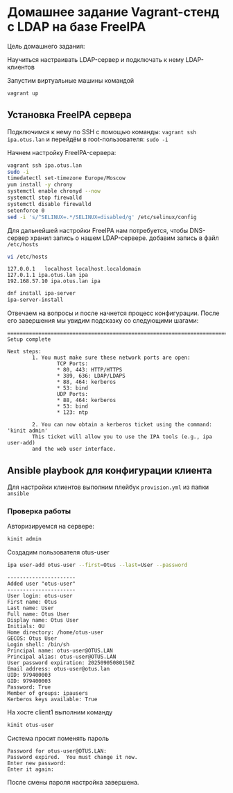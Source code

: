 # Домашнее задание Vagrant-стенд c LDAP на базе FreeIPA

Цель домашнего задания:

Научиться настраивать LDAP-сервер и подключать к нему LDAP-клиентов

Запустим виртуальные машины командой 
```sh
vagrant up
```

## Установка FreeIPA сервера

Подключимся к нему по SSH с помощью команды: `vagrant ssh ipa.otus.lan` и перейдём в root-пользователя: `sudo -i`

Начнем настройку FreeIPA-сервера:
```sh
vagrant ssh ipa.otus.lan
sudo -i
timedatectl set-timezone Europe/Moscow
yum install -y chrony
systemctl enable chronyd --now
systemctl stop firewalld
systemctl disable firewalld
setenforce 0
sed -i 's/^SELINUX=.*/SELINUX=disabled/g' /etc/selinux/config
```

Для дальнейшей настройки FreeIPA нам потребуется, чтобы DNS-сервер хранил запись о нашем LDAP-сервере. добавим запись в файл `/etc/hosts`

```sh
vi /etc/hosts
```

    127.0.0.1   localhost localhost.localdomain 
    127.0.1.1 ipa.otus.lan ipa
    192.168.57.10 ipa.otus.lan ipa

```sh
dnf install ipa-server
ipa-server-install
```

Отвечаем на вопросы и после начнется процесс конфигурации. После его завершения мы увидим подсказку со следующими шагами:

    ==============================================================================
    Setup complete

    Next steps:
            1. You must make sure these network ports are open:
                    TCP Ports:
                    * 80, 443: HTTP/HTTPS
                    * 389, 636: LDAP/LDAPS
                    * 88, 464: kerberos
                    * 53: bind
                    UDP Ports:
                    * 88, 464: kerberos
                    * 53: bind
                    * 123: ntp

            2. You can now obtain a kerberos ticket using the command: 'kinit admin'
            This ticket will allow you to use the IPA tools (e.g., ipa user-add)
            and the web user interface.


## Ansible playbook для конфигурации клиента

Для настройки клиентов выполним плейбук `provision.yml` из папки `ansible`

### Проверка работы

Авторизируемся на сервере:
```sh
kinit admin
```
Создадим пользователя otus-user
```sh
ipa user-add otus-user --first=Otus --last=User --password
```

    ----------------------
    Added user "otus-user"
    ----------------------
    User login: otus-user
    First name: Otus
    Last name: User
    Full name: Otus User
    Display name: Otus User
    Initials: OU
    Home directory: /home/otus-user
    GECOS: Otus User
    Login shell: /bin/sh
    Principal name: otus-user@OTUS.LAN
    Principal alias: otus-user@OTUS.LAN
    User password expiration: 20250905080150Z
    Email address: otus-user@otus.lan
    UID: 979400003
    GID: 979400003
    Password: True
    Member of groups: ipausers
    Kerberos keys available: True

На хосте client1 выполним команду
```sh
kinit otus-user
```

Система просит поменять пароль

    Password for otus-user@OTUS.LAN: 
    Password expired.  You must change it now.
    Enter new password: 
    Enter it again: 

После смены пароля настройка завершена.